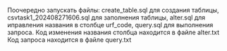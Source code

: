 Поочередно запускать файлы:
create_table.sql для создания таблицы,
csvtask1_202408271606.sql для заполнения таблицы,
alter.sql для иправления названия в столбце urf_code,
query.sql для выполнения запроса.
Код изменения названия столбца находится в файле alter.txt
Код запроса находится в файле query.txt 
